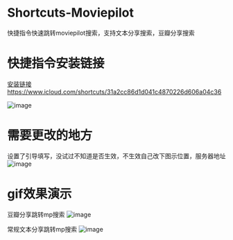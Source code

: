 # Shortcuts-Moviepilot

快捷指令快速跳转moviepilot搜索，支持文本分享搜索，豆瓣分享搜索

# 快捷指令安装链接
[安装链接](https://www.icloud.com/shortcuts/31a2cc86d1d041c4870226d606a04c36)
https://www.icloud.com/shortcuts/31a2cc86d1d041c4870226d606a04c36

![image](https://github.com/honue/Shortcuts-Moviepilot/blob/main/img/shortcut.png)


# 需要更改的地方
设置了引导填写，没试过不知道是否生效，不生效自己改下图示位置，服务器地址
![image](https://github.com/honue/Shortcuts-Moviepilot/blob/main/img/changeadd.png)

# gif效果演示
豆瓣分享跳转mp搜索
![image](https://github.com/honue/Shortcuts-Moviepilot/blob/main/img/doubanshare.gif)

常规文本分享跳转mp搜索
![image](https://github.com/honue/Shortcuts-Moviepilot/blob/main/img/textshare.gif)